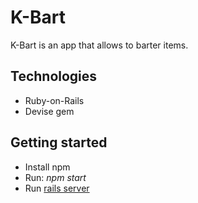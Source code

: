 # K-Bart
K-Bart is an app that allows to barter items.

## Technologies
- Ruby-on-Rails
- Devise gem

## Getting started
 - Install npm 
 - Run: *npm start*
 - Run [rails server](https://github.com/scypher6/K-Bart)
